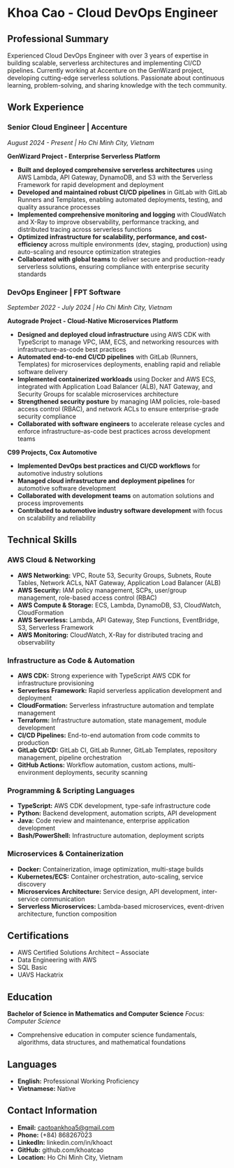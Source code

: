 # Khoa Cao - Cloud DevOps Engineer

## Professional Summary
Experienced Cloud DevOps Engineer with over 3 years of expertise in building scalable, serverless architectures and implementing CI/CD pipelines. Currently working at Accenture on the GenWizard project, developing cutting-edge serverless solutions. Passionate about continuous learning, problem-solving, and sharing knowledge with the tech community.

## Work Experience

### Senior Cloud Engineer | Accenture
*August 2024 - Present | Ho Chi Minh City, Vietnam*

**GenWizard Project - Enterprise Serverless Platform**
- **Built and deployed comprehensive serverless architectures** using AWS Lambda, API Gateway, DynamoDB, and S3 with the Serverless Framework for rapid development and deployment
- **Developed and maintained robust CI/CD pipelines** in GitLab with GitLab Runners and Templates, enabling automated deployments, testing, and quality assurance processes
- **Implemented comprehensive monitoring and logging** with CloudWatch and X-Ray to improve observability, performance tracking, and distributed tracing across serverless functions
- **Optimized infrastructure for scalability, performance, and cost-efficiency** across multiple environments (dev, staging, production) using auto-scaling and resource optimization strategies
- **Collaborated with global teams** to deliver secure and production-ready serverless solutions, ensuring compliance with enterprise security standards

### DevOps Engineer | FPT Software
*September 2022 - July 2024 | Ho Chi Minh City, Vietnam*

**Autograde Project - Cloud-Native Microservices Platform**
- **Designed and deployed cloud infrastructure** using AWS CDK with TypeScript to manage VPC, IAM, ECS, and networking resources with infrastructure-as-code best practices
- **Automated end-to-end CI/CD pipelines** with GitLab (Runners, Templates) for microservices deployments, enabling rapid and reliable software delivery
- **Implemented containerized workloads** using Docker and AWS ECS, integrated with Application Load Balancer (ALB), NAT Gateway, and Security Groups for scalable microservices architecture
- **Strengthened security posture** by managing IAM policies, role-based access control (RBAC), and network ACLs to ensure enterprise-grade security compliance
- **Collaborated with software engineers** to accelerate release cycles and enforce infrastructure-as-code best practices across development teams

**C99 Projects, Cox Automotive**
- **Implemented DevOps best practices and CI/CD workflows** for automotive industry solutions
- **Managed cloud infrastructure and deployment pipelines** for automotive software development
- **Collaborated with development teams** on automation solutions and process improvements
- **Contributed to automotive industry software development** with focus on scalability and reliability

## Technical Skills

### AWS Cloud & Networking
- **AWS Networking:** VPC, Route 53, Security Groups, Subnets, Route Tables, Network ACLs, NAT Gateway, Application Load Balancer (ALB)
- **AWS Security:** IAM policy management, SCPs, user/group management, role-based access control (RBAC)
- **AWS Compute & Storage:** ECS, Lambda, DynamoDB, S3, CloudWatch, CloudFormation
- **AWS Serverless:** Lambda, API Gateway, Step Functions, EventBridge, S3, Serverless Framework
- **AWS Monitoring:** CloudWatch, X-Ray for distributed tracing and observability

### Infrastructure as Code & Automation
- **AWS CDK:** Strong experience with TypeScript AWS CDK for infrastructure provisioning
- **Serverless Framework:** Rapid serverless application development and deployment
- **CloudFormation:** Serverless infrastructure automation and template management
- **Terraform:** Infrastructure automation, state management, module development
- **CI/CD Pipelines:** End-to-end automation from code commits to production
- **GitLab CI/CD:** GitLab CI, GitLab Runner, GitLab Templates, repository management, pipeline orchestration
- **GitHub Actions:** Workflow automation, custom actions, multi-environment deployments, security scanning

### Programming & Scripting Languages
- **TypeScript:** AWS CDK development, type-safe infrastructure code
- **Python:** Backend development, automation scripts, API development
- **Java:** Code review and maintenance, enterprise application development
- **Bash/PowerShell:** Infrastructure automation, deployment scripts

### Microservices & Containerization
- **Docker:** Containerization, image optimization, multi-stage builds
- **Kubernetes/ECS:** Container orchestration, auto-scaling, service discovery
- **Microservices Architecture:** Service design, API development, inter-service communication
- **Serverless Microservices:** Lambda-based microservices, event-driven architecture, function composition

## Certifications
- AWS Certified Solutions Architect – Associate
- Data Engineering with AWS
- SQL Basic
- UAVS Hackatrix

## Education
**Bachelor of Science in Mathematics and Computer Science**
*Focus: Computer Science*
- Comprehensive education in computer science fundamentals, algorithms, data structures, and mathematical foundations

## Languages
- **English:** Professional Working Proficiency
- **Vietnamese:** Native

## Contact Information
- **Email:** caotoankhoa5@gmail.com
- **Phone:** (+84) 868267023
- **LinkedIn:** linkedin.com/in/khoact
- **GitHub:** github.com/khoatcao
- **Location:** Ho Chi Minh City, Vietnam


